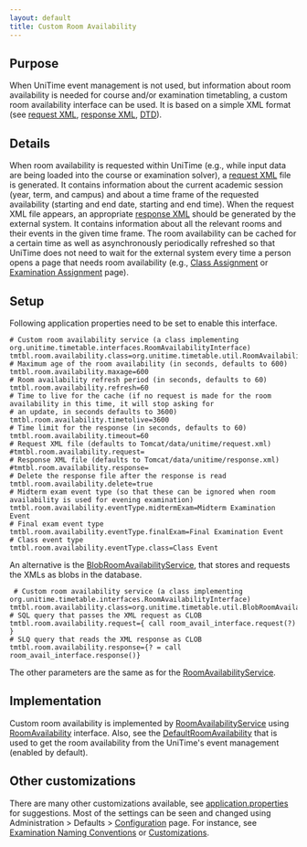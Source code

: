 ```yaml
---
layout: default
title: Custom Room Availability
---
```



## Purpose

When UniTime event management is not used, but information about room availability is needed for course and/or examination timetabling, a custom room availability interface can be used. It is based on a simple XML format (see [request XML](http://www.unitime.org/interface/roomAvailabilityRequest.xml), [response XML](http://www.unitime.org/interface/roomAvailabilityResponse.xml), [DTD](http://www.unitime.org/interface/RoomAvailability.dtd)).

## Details

When room availability is requested within UniTime (e.g., while input data are being loaded into the course or examination solver), a [request XML](http://www.unitime.org/interface/roomAvailabilityRequest.xml) file is generated. It contains information about the current academic session (year, term, and campus) and about a time frame of the requested availability (starting and end date, starting and end time). When the request XML file appears, an appropriate [response XML](http://www.unitime.org/interface/roomAvailabilityResponse.xml) should be generated by the external system. It contains information about all the relevant rooms and their events in the given time frame. The room availability can be cached for a certain time as well as asynchronously periodically refreshed so that UniTime does not need to wait for the external system every time a person opens a page that needs room availability (e.g., [Class Assignment](class-assignment) or [Examination Assignment](examination-assignment) page).

## Setup

Following application properties need to be set to enable this interface.
```
# Custom room availability service (a class implementing org.unitime.timetable.interfaces.RoomAvailabilityInterface)
tmtbl.room.availability.class=org.unitime.timetable.util.RoomAvailabilityService
# Maximum age of the room availability (in seconds, defaults to 600)
tmtbl.room.availability.maxage=600
# Room availability refresh period (in seconds, defaults to 60)
tmtbl.room.availability.refresh=60
# Time to live for the cache (if no request is made for the room availability in this time, it will stop asking for
# an update, in seconds defaults to 3600)
tmtbl.room.availability.timetolive=3600
# Time limit for the response (in seconds, defaults to 60)
tmtbl.room.availability.timeout=60
# Request XML file (defaults to Tomcat/data/unitime/request.xml)
#tmtbl.room.availability.request=
# Response XML file (defaults to Tomcat/data/unitime/response.xml)
#tmtbl.room.availability.response=
# Delete the response file after the response is read
tmtbl.room.availability.delete=true
# Midterm exam event type (so that these can be ignored when room availability is used for evening examination)
tmtbl.room.availability.eventType.midtermExam=Midterm Examination Event
# Final exam event type
tmtbl.room.availability.eventType.finalExam=Final Examination Event
# Class event type
tmtbl.room.availability.eventType.class=Class Event
```

An alternative is the [BlobRoomAvailabilityService](https://github.com/UniTime/unitime/blob/master/JavaSource/org/unitime/timetable/util/BlobRoomAvailabilityService.java), that stores and requests the XMLs as blobs in the database.
```
 # Custom room availability service (a class implementing org.unitime.timetable.interfaces.RoomAvailabilityInterface)
tmtbl.room.availability.class=org.unitime.timetable.util.BlobRoomAvailabilityService
# SQL query that passes the XML request as CLOB
tmtbl.room.availability.request={ call room_avail_interface.request(?) }
# SLQ query that reads the XML response as CLOB
tmtbl.room.availability.response={? = call room_avail_interface.response()}
```

The other parameters are the same as for the [RoomAvailabilityService](https://github.com/UniTime/unitime/blob/master/JavaSource/org/unitime/timetable/util/RoomAvailabilityService.java).

## Implementation

Custom room availability is implemented by [RoomAvailabilityService](https://github.com/UniTime/unitime/blob/master/JavaSource/org/unitime/timetable/util/RoomAvailabilityService.java) using [RoomAvailability](https://github.com/UniTime/unitime/blob/master/JavaSource/org/unitime/timetable/interfaces/RoomAvailabilityInterface.java) interface. Also, see the [DefaultRoomAvailability](https://github.com/UniTime/unitime/blob/master/JavaSource/org/unitime/timetable/util/DefaultRoomAvailabilityService.java) that is used to get the room availability from the UniTime's event management (enabled by default).

## Other customizations

There are many other customizations available, see [application.properties](https://github.com/UniTime/unitime/blob/master/JavaSource/application.properties) for suggestions. Most of the settings can be seen and changed using Administration > Defaults > [Configuration](http://help.unitime.org/Application_Configuration) page. For instance, see [Examination Naming Conventions](http://help.unitime.org/Exam_Naming_Convention) or [Customizations](customizations).
